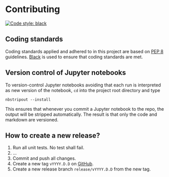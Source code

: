 # Contributing

[![Code style: black](https://img.shields.io/badge/code%20style-black-000000.svg)](https://github.com/psf/black)
## Coding standards

Coding standards applied and adhered to in this project are based on [PEP 8](https://pep8.org) 
guidelines. [Black](https://github.com/psf/black) is used to ensure that coding standards are met.

## Version control of Jupyter notebooks

To version-control Jupyter notebooks avoiding that each run is interpreted as
new version of the notebook, `cd` into the project root directory and type

    nbstripout --install

This ensures that whenever you commit a Jupyter notebook to the repo, the output
will be stripped automatically. The result is that only the code and  markdown
are versioned.

## How to create a new release?

1. Run all unit tests. No test shall fail.
2. ...
3. Commit and push all changes.
4. Create a new tag `vYYYY.D.D` on [GitHub](https://github.com/bcdev/fcwq). 
5. Create a new release branch `release/vYYYY.D.D` from the new tag.
